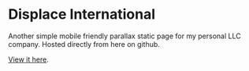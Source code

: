 # Displace International
Another simple mobile friendly parallax static page for my personal LLC company. Hosted directly from here on github.

[View it here](https://displaceinternational.com).
